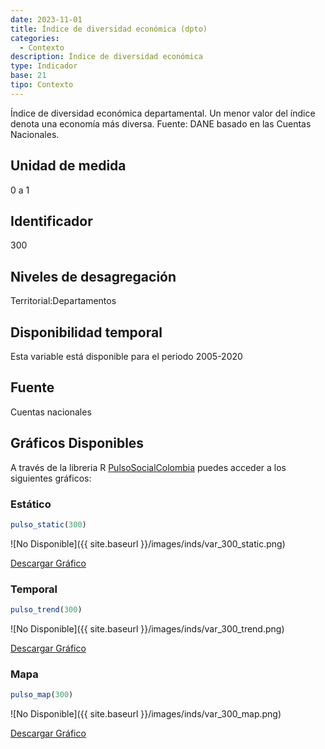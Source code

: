 ```yaml
---
date: 2023-11-01
title: Índice de diversidad económica (dpto)
categories:
  - Contexto
description: Índice de diversidad económica
type: Indicador
base: 21
tipo: Contexto
--- 
```


Índice de diversidad económica departamental. Un menor valor del índice denota una economía más diversa.
Fuente: DANE basado en las Cuentas Nacionales.

## Unidad de medida
0 a 1

## Identificador
300

## Niveles de desagregación
Territorial:Departamentos

## Disponibilidad temporal
Esta variable está disponible para el periodo 2005-2020

## Fuente
Cuentas nacionales

## Gráficos Disponibles

A través de la libreria R [PulsoSocialColombia](https://github.com/pulsosocialcolombia/PulsoSocialColombia) puedes acceder a los siguientes gráficos:

### Estático

``` R
pulso_static(300)
```

![No Disponible]({{ site.baseurl }}/images/inds/var_300_static.png)

<a href='{{ site.baseurl }}/images/inds/var_300_static.png'>Descargar Gráfico</a>

### Temporal

``` R
pulso_trend(300)
```

![No Disponible]({{ site.baseurl }}/images/inds/var_300_trend.png)

<a href='{{ site.baseurl }}/images/inds/var_300_trend.png'>Descargar Gráfico</a>

### Mapa

``` R
pulso_map(300)
```

![No Disponible]({{ site.baseurl }}/images/inds/var_300_map.png)

<a href='{{ site.baseurl }}/images/inds/var_300_map.png'>Descargar Gráfico</a>